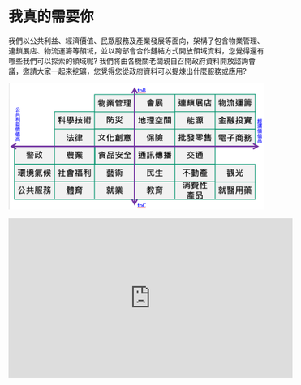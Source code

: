 # 我真的需要你

我們以公共利益、經濟價值、民眾服務及產業發展等面向，架構了包含物業管理、連鎖展店、物流運籌等領域，並以跨部會合作鏈結方式開放領域資料，您覺得還有哪些我們可以探索的領域呢?
我們將由各機關老闆親自召開政府資料開放諮詢會議，邀請大家一起來挖礦，您覺得您從政府資料可以提煉出什麼服務或應用? 

![This is 33.png](33.png)

<iframe width="560" height="315" src="https://www.youtube.com/embed/pB32-0SotQE" frameborder="0" allowfullscreen></iframe>